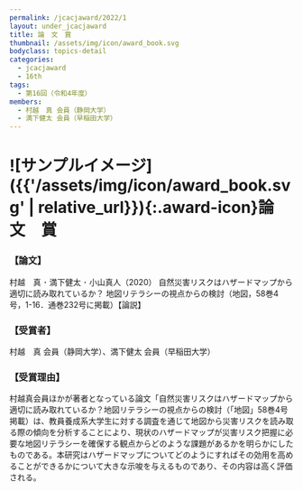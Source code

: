 ```yaml
---
permalink: /jcacjaward/2022/1
layout: under_jcacjaward
title: 論　文　賞
thumbnail: /assets/img/icon/award_book.svg
bodyclass: topics-detail
categories:
  - jcacjaward
  - 16th
tags:
  - 第16回（令和4年度）
members:
  - 村越　真 会員（静岡大学）
  - 満下健太 会員（早稲田大学）
---
```


# ![サンプルイメージ]({{'/assets/img/icon/award_book.svg' | relative_url}}){:.award-icon}論　文　賞

### 【論文】

村越　真 ･ 満下健太 ･ 小山真人（2020） 自然災害リスクはハザードマップから適切に読み取れているか？ 地図リテラシーの視点からの検討（地図，58巻4号，1-16．通巻232号に掲載）【論説】

### 【受賞者】

村越　真 会員（静岡大学）、満下健太 会員（早稲田大学）

### 【受賞理由】

村越真会員ほかが著者となっている論文「自然災害リスクはハザードマップから適切に読み取れているか？地図リテラシーの視点からの検討（「地図」58巻4号掲載）は、教員養成系大学生に対する調査を通じて地図から災害リスクを読み取る際の傾向を分析することにより、現状のハザードマップが災害リスク把握に必要な地図リテラシーを確保する観点からどのような課題があるかを明らかにしたものである。本研究はハザードマップについてどのようにすればその効用を高めることができるかについて大きな示唆を与えるものであり、その内容は高く評価される。
